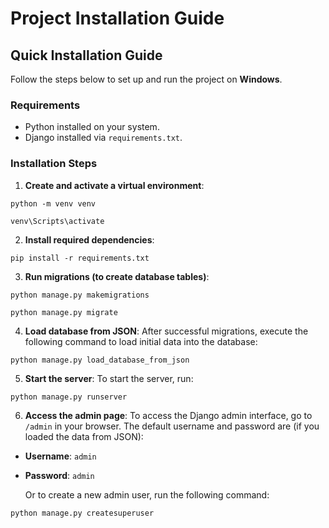 # Project Installation Guide

## Quick Installation Guide

Follow the steps below to set up and run the project on **Windows**.

### Requirements

- Python installed on your system.
- Django installed via `requirements.txt`.

### Installation Steps

1. **Create and activate a virtual environment**:

```
python -m venv venv
```

```
venv\Scripts\activate 
```

2. **Install required dependencies**:

```
pip install -r requirements.txt
```

3. **Run migrations (to create database tables)**:

```
python manage.py makemigrations
```

```
python manage.py migrate
```

4. **Load database from JSON**:
   After successful migrations, execute the following command to load initial data into the database:

```
python manage.py load_database_from_json
```

5. ****Start the server****:
   To start the server, run:

```
python manage.py runserver
```

6. **Access the admin page**:
   To access the Django admin interface, go to `/admin` in your browser. The default username and password are (if you loaded the data from JSON):

- **Username**: `admin`
- **Password**: `admin`

  Or to create a new admin user, run the following command:

```
python manage.py createsuperuser
```
